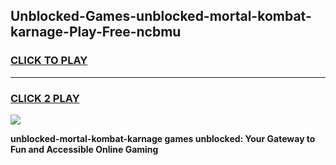 
## Unblocked-Games-unblocked-mortal-kombat-karnage-Play-Free-ncbmu
<h3>
<a href="https://premium76.site?title=unblocked-mortal-kombat-karnage&ref=21A">CLICK TO PLAY</a></h3>
<hr>

<h3>
<a href="https://premium76.site?title=unblocked-mortal-kombat-karnage&ref=21A">CLICK 2 PLAY</a>
  
</h3>

<a href="https://premium76.site?title=unblocked-mortal-kombat-karnage&ref=21A"><img src="https://clearcache.store/games.png"></a>


**unblocked-mortal-kombat-karnage games unblocked: Your Gateway to Fun and Accessible Online Gaming**
